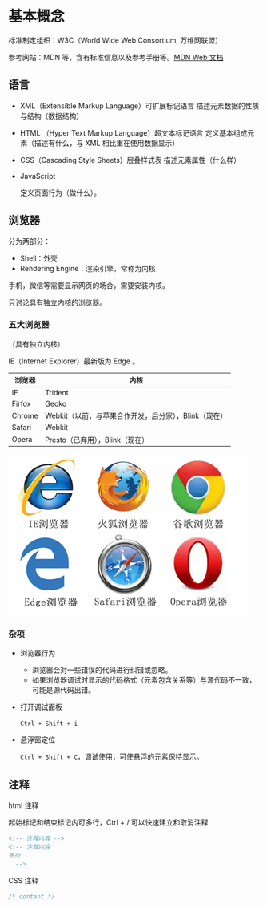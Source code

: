 # 基本概念

标准制定组织：W3C（World Wide Web Consortium, 万维网联盟）

参考网站：MDN 等，含有标准信息以及参考手册等。[MDN Web 文档](https://developer.mozilla.org/zh-CN/)

## 语言

- XML（Extensible Markup Language）可扩展标记语言
	描述元素数据的性质与结构（数据结构）
	
- HTML （Hyper Text Markup Language）超文本标记语言
	定义基本组成元素（描述有什么，与 XML 相比重在使用数据显示）
	
- CSS（Cascading Style Sheets）层叠样式表
	描述元素属性（什么样）
	
- JavaScript

	定义页面行为（做什么）。

## 浏览器

分为两部分：
- Shell：外壳
- Rendering Engine：渲染引擎，常称为内核

手机，微信等需要显示网页的场合，需要安装内核。

只讨论具有独立内核的浏览器。

### 五大浏览器

（具有独立内核）

IE（Internet Explorer）最新版为 Edge 。

| 浏览器 | 内核 |
| - | - |
| IE |			Trident|
| Firfox|		Geoko|
| Chrome|	Webkit（以前，与苹果合作开发，后分家），Blink（现在）|
| Safari|	Webkit|
| Opera|		Presto（已弃用），Blink（现在）|

![img](images/基本概念/clipboard.png)

### 杂项

- 浏览器行为
	- 浏览器会对一些错误的代码进行纠错或忽略。
	- 如果浏览器调试时显示的代码格式（元素包含关系等）与源代码不一致，可能是源代码出错。


- 打开调试面板

	`Ctrl + Shift + i`

- 悬浮窗定位

	`Ctrl + Shift + C`，调试使用，可使悬浮的元素保持显示。

## 注释

html 注释

起始标记和结束标记内可多行，Ctrl + / 可以快速建立和取消注释

```html
<!-- 注释内容 -->
<!-- 注释内容
多行
  -->  
```

CSS 注释

```css
/* content */
```

